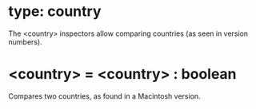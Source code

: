 # type: country

The &lt;country&gt; inspectors allow comparing countries (as seen in version numbers).

# &lt;country&gt; = &lt;country&gt; : boolean

Compares two countries, as found in a Macintosh version.
